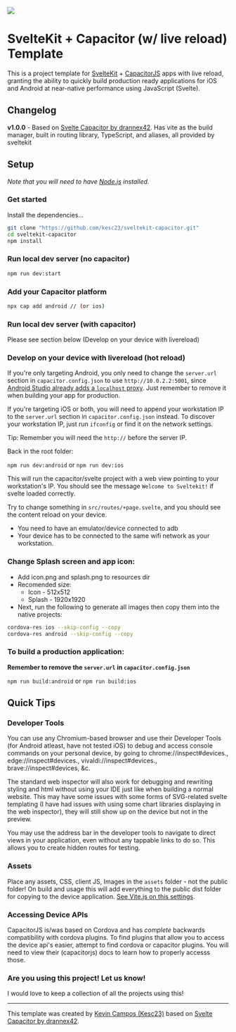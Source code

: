 ![](/assets/svelte_cap.png)
# SvelteKit + Capacitor (w/ live reload) Template

This is a project template for [SvelteKit](https://kit.svelte.dev) + [CapacitorJS](https://capacitorjs.com) apps with live reload, granting the ability to quickly build production ready applications for iOS and Android at near-native performance using JavaScript (Svelte).

## Changelog

**v1.0.0** - Based on [Svelte Capacitor by drannex42](https://github.com/drannex42/svelte-capacitor).
Has vite as the build manager, built in routing library, TypeScript, and aliases, all provided by sveltekit

## Setup

*Note that you will need to have [Node.js](https://nodejs.org) installed.*

### Get started

Install the dependencies...

```bash
git clone "https://github.com/kesc23/sveltekit-capacitor.git"
cd sveltekit-capacitor
npm install
```

### Run local dev server (no capacitor)

```bash
npm run dev:start
```

### Add your Capacitor platform

```bash
npx cap add android // (or ios)
```

### Run local dev server (with capacitor)

Please see section below (Develop on your device with livereload)


### Develop on your device with livereload (hot reload)

If you're only targeting Android, you only need to change the `server.url` section in `capacitor.config.json` to use `http://10.0.2.2:5001`, since [Android Studio already adds a `localhost` proxy](https://stackoverflow.com/questions/9808560/why-do-we-use-10-0-2-2-to-connect-to-local-web-server-instead-of-using-computer). Just remember to remove it when building your app for production.

If you're targeting iOS or both, you will need to append your workstation IP to the `server.url` section in `capacitor.config.json` instead. To discover your workstation IP, just run `ifconfig` or find it on the network settings.

Tip: Remember you will need the `http://` before the server IP.

Back in the root folder:

`npm run dev:android` or `npm run dev:ios`

This will run the capacitor/svelte project with a web view pointing to your workstation's IP. You should see the message `Welcome to Sveltekit!` if svelte loaded correctly.

Try to change something in `src/routes/+page.svelte`, and you should see the content reload on your device.

* You need to have an emulator/device connected to adb
* Your device has to be connected to the same wifi network as your workstation.

### Change Splash screen and app icon:

* Add icon.png and splash.png to resources dir
* Recomended size:
  * Icon - 512x512
  * Splash - 1920x1920
* Next, run the following to generate all images then copy them into the native projects:

```bash
cordova-res ios --skip-config --copy
cordova-res android --skip-config --copy
```

### To build a production application:

**Remember to remove the `server.url` in `capacitor.config.json`**

`npm run build:android` or `npm run build:ios`

## Quick Tips

### Developer Tools

You can use any Chromium-based browser and use their Developer Tools (for Android atleast, have not tested iOS) to debug and access console commands on your personal device, by going to chrome://inspect#devices., edge://inspect#devices., vivaldi://inspect#devices., brave://inspect#devices, &c.

The standard web inspector will also work for debugging and rewriting styling and html without using your IDE just like when building a normal website. This may have some issues with some forms of SVG-related svelte templating (I have had issues with using some chart libraries displaying in the web inspector), they will still show up on the device but not in the preview.

You may use the address bar in the developer tools to navigate to direct views in your application, even without any tappable links to do so. This allows you to create hidden routes for testing.

### Assets

Place any assets, CSS, client JS, Images in the `assets` folder - not the public folder! On build and usage this will add everything to the public dist folder for copying to the device application. [See Vite.js on this settings](https://vitejs.dev/guide/assets.html#the-public-directory).

### Accessing Device APIs

CapacitorJS is/was based on Cordova and has *complete* backwards compatibility with cordova plugins. To find plugins that allow you to access the device api's easier, attempt to find cordova or capacitor plugins. You will need to view their (capacitorjs) docs to learn how to properly accesss those.

### Are you using this project! Let us know!

I would love to keep a collection of all the projects using this!

-----

This template was created by [Kevin Campos (Kesc23)](https://github.com/kesc23/) based on [Svelte Capacitor by drannex42](https://github.com/drannex42/svelte-capacitor).